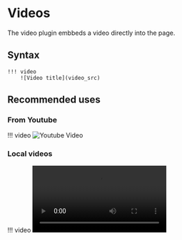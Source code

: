 # Videos

The video plugin embbeds a video directly into the page.

## Syntax

```
!!! video
    ![Video title](video_src)
```

## Recommended uses

### From Youtube

!!! video
    ![Youtube Video](https://www.youtube.com/watch?v=_I6I2JOJhHY)

### Local videos

!!! video
    ![Local Video](video.mp4)
